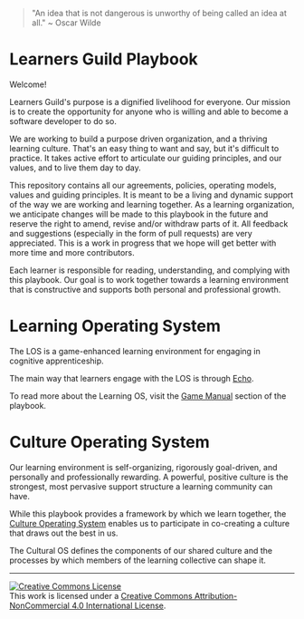 > "An idea that is not dangerous is unworthy of being called an idea at all." ~ Oscar Wilde

# Learners Guild Playbook

Welcome!

Learners Guild's purpose is a dignified livelihood for everyone. Our mission is to  create the opportunity  for anyone who is willing and able to become a software developer to do so.

We are working to build a purpose driven organization, and a thriving learning culture. That's an easy thing to want and say, but it's difficult to practice. It takes active effort to articulate our guiding principles, and our values, and to live them day to day.

This repository contains all our agreements, policies, operating models, values and guiding principles. It is meant to be a living and dynamic support of the way we are working and learning together. As a learning organization, we anticipate changes will be made to this playbook in the future and reserve the right to amend, revise and/or withdraw parts of it. All feedback and suggestions (especially in the form of pull requests) are very appreciated. This is a work in progress that we hope will get better with more time and more contributors.

Each learner is responsible for reading, understanding, and complying with this playbook. Our goal is to work together towards a learning environment that is constructive and supports both personal and professional growth.  

# Learning Operating System

The LOS is a game-enhanced learning environment for engaging in cognitive apprenticeship.

The main way that learners engage with the LOS is through [Echo](http://echo.learnersguild.org).

To read more about the Learning OS, visit the [Game Manual](./Game_Manual/README.md) section of the playbook.

# Culture Operating System

Our learning environment is self-organizing, rigorously goal-driven, and personally and professionally rewarding. A powerful, positive culture is the strongest, most pervasive support structure a learning community can have.

While this playbook provides a framework by which we learn together, the [Culture Operating System](http://cos.learnersguild.org) enables us to participate in co-creating a culture that draws out the best in us.

The Cultural OS defines the components of our shared culture and the processes by which members of the learning collective  can shape it.

---


[![Creative Commons License](https://i.creativecommons.org/l/by-nc/4.0/88x31.png)](http://creativecommons.org/licenses/by-nc/4.0/)  
This work is licensed under a [Creative Commons Attribution-NonCommercial 4.0 International License](http://creativecommons.org/licenses/by-nc/4.0/).
